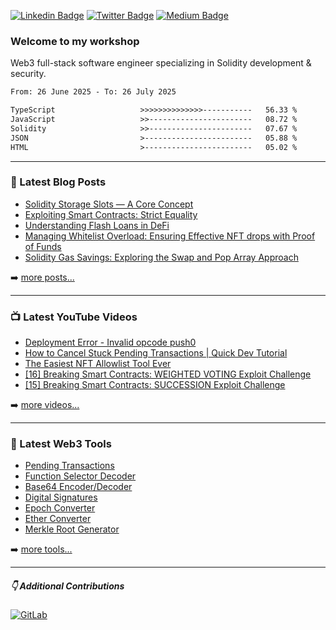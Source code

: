 [![Linkedin Badge](https://img.shields.io/badge/-LinkedIn-0e76a8?style=flat-square&logo=Linkedin&logoColor=white)](https://www.linkedin.com/in/jason-schwarz-75b91482/)
[![Twitter Badge](https://img.shields.io/twitter/url?url=https%3A%2F%2Ftwitter.com%2Fpassandscore&label=Follow)](https://twitter.com/passandscore)
[![Medium Badge](https://img.shields.io/badge/Follow-Medium-white?logo=medium)](https://medium.com/@jason.c.schwarz)



### Welcome to my workshop

Web3 full-stack software engineer specializing in Solidity development & security. 

<!--START_SECTION:waka-->

```txt
From: 26 June 2025 - To: 26 July 2025

TypeScript                   >>>>>>>>>>>>>>-----------   56.33 %
JavaScript                   >>-----------------------   08.72 %
Solidity                     >>-----------------------   07.67 %
JSON                         >------------------------   05.88 %
HTML                         >------------------------   05.02 %
```

<!--END_SECTION:waka-->

<hr/>

### 📕 Latest Blog Posts
<!-- BLOG-POST-LIST:START -->
- [Solidity Storage Slots — A Core Concept](https://jasonschwarz.xyz/articles/solidity-storage-slots)
- [Exploiting Smart Contracts: Strict Equality](https://jasonschwarz.xyz/articles/exploiting-smart-contracts-strict-equality)
- [Understanding Flash Loans in DeFi](https://jasonschwarz.xyz/articles/understanding-flash-loans-in-defi)
- [Managing Whitelist Overload: Ensuring Effective NFT drops with Proof of Funds](https://jasonschwarz.xyz/articles/managing-whitelist-overload-ensuring-effective-token-mints-with-proof-of-funds)
- [Solidity Gas Savings: Exploring the Swap and Pop Array Approach](https://jasonschwarz.xyz/articles/solidity-gas-savings-exploring-the-swap-and-pop-array-approach)
<!-- BLOG-POST-LIST:END -->

➡️ [more posts...](https://www.jasonschwarz.xyz/articles)

<hr/>

### 📺 Latest YouTube Videos

<!-- YOUTUBE:START -->
- [Deployment Error - Invalid opcode push0](https://www.youtube.com/watch?v=hpL2nJQEdFA)
- [How to Cancel Stuck Pending Transactions | Quick Dev Tutorial](https://www.youtube.com/watch?v=176n23kLHyY)
- [The Easiest NFT Allowlist Tool Ever](https://www.youtube.com/watch?v=P_r-N40M9zY)
- [[16] Breaking Smart Contracts: WEIGHTED VOTING Exploit Challenge](https://www.youtube.com/watch?v=nnPxToZVpo0)
- [[15] Breaking Smart Contracts: SUCCESSION Exploit Challenge](https://www.youtube.com/watch?v=qjrJQjI0yo8)
<!-- YOUTUBE:END -->

➡️ [more videos...](https://www.youtube.com/@passandscore_)

<hr/>

### 🧰  Latest Web3 Tools
- [Pending Transactions](https://pending-transactions.jasonschwarz.xyz/)
- [Function Selector Decoder](https://selectors.jasonschwarz.xyz/)
- [Base64 Encoder/Decoder](https://base64.jasonschwarz.xyz/)
- [Digital Signatures](https://digital-signatures.jasonschwarz.xyz/)
- [Epoch Converter](https://epoch-converter.jasonschwarz.xyz/)
- [Ether Converter](https://eth-converter.jasonschwarz.xyz/)
- [Merkle Root Generator](https://merkle-root-generator.jasonschwarz.xyz/)

➡️ [more tools...](https://www.jasonschwarz.xyz/tools)

<hr/>

##### 👇 Additional Contributions

[![GitLab](https://img.shields.io/badge/GitLab-orange?logo=gitlab&logoColor=white)](https://gitlab.com/jason_schwarz)
